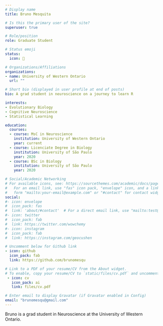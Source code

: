 ```yaml
---
# Display name
title: Bruno Mesquita

# Is this the primary user of the site?
superuser: true

# Role/position
role: Graduate Student

# Status emoji
status:
  icon: 🦖

# Organizations/Affiliations
organizations:
- name: University of Western Ontario
  url: ""

# Short bio (displayed in user profile at end of posts)
bio: A grad student in neuroscience on a journey to learn R

interests:
- Evolutionary Biology
- Cognitive Neuroscience
- Statistical Learning

education:
  courses:
  - course: MsC in Neuroscience
    institution: University of Western Ontario
    year: current
  - course: Licenciate Degree in Biology
    institution: University of São Paulo
    year: 2020
  - course: BSc in Biology
    institution: University of São Paulo
    year: 2020

# Social/Academic Networking
# For available icons, see: https://sourcethemes.com/academic/docs/page-builder/#icons
#   For an email link, use "fas" icon pack, "envelope" icon, and a link in the
#   form "mailto:your-email@example.com" or "#contact" for contact widget.
social:
#- icon: envelope
#  icon_pack: fas
#  link: 'about/#contact'  # For a direct email link, use "mailto:test@example.org".
#- icon: twitter
#  icon_pack: fab
#  link: https://twitter.com/wowchemy
#- icon: instagram
#  icon_pack: fab
#  link: https://instagram.com/geocushen

# Uncomment below for Github link
- icon: github
  icon_pack: fab
  link: https://github.com/brunomesqu

# Link to a PDF of your resume/CV from the About widget.
# To enable, copy your resume/CV to `static/files/cv.pdf` and uncomment the lines below.
 - icon: cv
   icon_pack: ai
   link: files/cv.pdf

# Enter email to display Gravatar (if Gravatar enabled in Config)
email: "brunomesqu@gmail.com"
---
```


Bruno is a grad student in Neuroscience at the University of Western Ontario.
